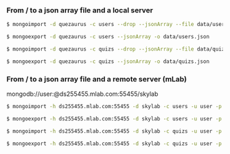 ### From / to a json array file and a local server

```bash
$ mongoimport -d quezaurus -c users --drop --jsonArray --file data/users.json

$ mongoexport -d quezaurus -c users --jsonArray -o data/users.json
```

```bash
$ mongoimport -d quezaurus -c quizs --drop --jsonArray --file data/quizs.json

$ mongoexport -d quezaurus -c quizs --jsonArray -o data/quizs.json
```

### From / to a json array file and a remote server (mLab)

mongodb://user:<dbpassword>@ds255455.mlab.com:55455/skylab

```bash
$ mongoimport -h ds255455.mlab.com:55455 -d skylab -c users -u user -p <password> --drop --jsonArray --file data/users.json

$ mongoexport -h ds255455.mlab.com:55455 -d skylab -c users -u user -p <password>  --jsonArray -o data/users-exported-from-mlab.json
```

```bash
$ mongoimport -h ds255455.mlab.com:55455 -d skylab -c quizs -u user -p <password> --drop --jsonArray --file data/quizs.json

$ mongoexport -h ds255455.mlab.com:55455 -d skylab -c quizs -u user -p <password>  --jsonArray -o data/quizs-exported-from-mlab.json
```
